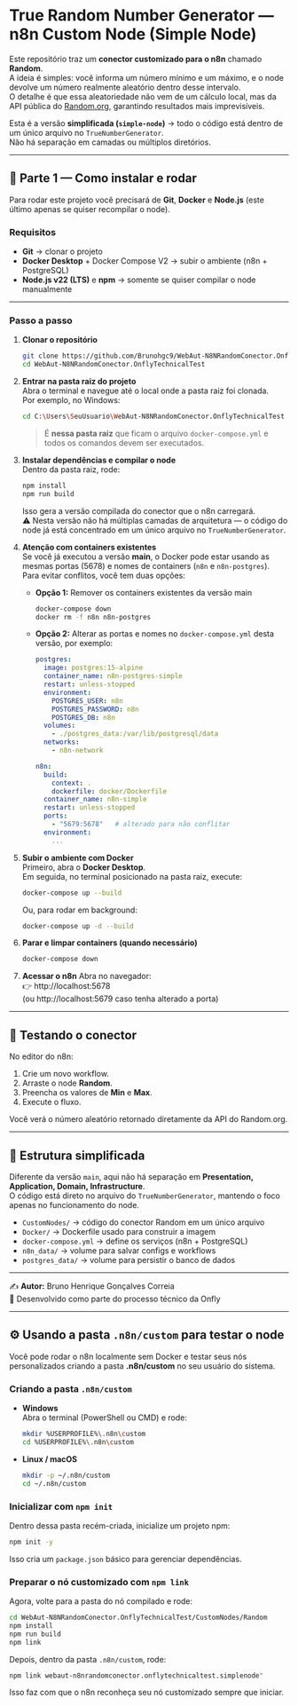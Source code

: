 # True Random Number Generator — n8n Custom Node (Simple Node)

Este repositório traz um **conector customizado para o n8n** chamado **Random**.  
A ideia é simples: você informa um número mínimo e um máximo, e o node devolve um número realmente aleatório dentro desse intervalo.  
O detalhe é que essa aleatoriedade não vem de um cálculo local, mas da API pública do [Random.org](https://www.random.org), garantindo resultados mais imprevisíveis.  

Esta é a versão **simplificada (`simple-node`)** → todo o código está dentro de um único arquivo no `TrueNumberGenerator`.  
Não há separação em camadas ou múltiplos diretórios.  

---

## 🚀 Parte 1 — Como instalar e rodar

Para rodar este projeto você precisará de **Git**, **Docker** e **Node.js** (este último apenas se quiser recompilar o node).  

### Requisitos
- **Git** → clonar o projeto  
- **Docker Desktop** + Docker Compose V2 → subir o ambiente (n8n + PostgreSQL)  
- **Node.js v22 (LTS)** e **npm** → somente se quiser compilar o node manualmente  

---

### Passo a passo

1. **Clonar o repositório**
   ```bash
   git clone https://github.com/Brunohgc9/WebAut-N8NRandomConector.OnflyTechnicalTest.git
   cd WebAut-N8NRandomConector.OnflyTechnicalTest
   ```

2. **Entrar na pasta raiz do projeto**  
   Abra o terminal e navegue até o local onde a pasta raiz foi clonada.  
   Por exemplo, no Windows:
   ```bash
   cd C:\Users\SeuUsuario\WebAut-N8NRandomConector.OnflyTechnicalTest
   ```

   > É **nessa pasta raiz** que ficam o arquivo `docker-compose.yml` e todos os comandos devem ser executados.

3. **Instalar dependências e compilar o node**  
   Dentro da pasta raiz, rode:
   ```bash
   npm install
   npm run build
   ```
   Isso gera a versão compilada do conector que o n8n carregará.  
   ⚠️ Nesta versão não há múltiplas camadas de arquitetura — o código do node já está concentrado em um único arquivo no `TrueNumberGenerator`.

4. **Atenção com containers existentes**  
   Se você já executou a versão **main**, o Docker pode estar usando as mesmas portas (5678) e nomes de containers (`n8n` e `n8n-postgres`).  
   Para evitar conflitos, você tem duas opções:

   - **Opção 1:** Remover os containers existentes da versão main  
     ```bash
     docker-compose down
     docker rm -f n8n n8n-postgres
     ```

   - **Opção 2:** Alterar as portas e nomes no `docker-compose.yml` desta versão, por exemplo:  
     ```yaml
     postgres:
       image: postgres:15-alpine
       container_name: n8n-postgres-simple
       restart: unless-stopped
       environment:
         POSTGRES_USER: n8n
         POSTGRES_PASSWORD: n8n
         POSTGRES_DB: n8n
       volumes:
         - ./postgres_data:/var/lib/postgresql/data
       networks:
         - n8n-network

     n8n:
       build:
         context: .
         dockerfile: docker/Dockerfile
       container_name: n8n-simple
       restart: unless-stopped
       ports:
         - "5679:5678"   # alterado para não conflitar
       environment:
         ...
     ```

5. **Subir o ambiente com Docker**  
   Primeiro, abra o **Docker Desktop**.  
   Em seguida, no terminal posicionado na pasta raiz, execute:
   ```bash
   docker-compose up --build
   ```
   Ou, para rodar em background:
   ```bash
   docker-compose up -d --build
   ```

6. **Parar e limpar containers (quando necessário)**
   ```bash
   docker-compose down
   ```

7. **Acessar o n8n**
   Abra no navegador:  
   👉 http://localhost:5678  
   (ou http://localhost:5679 caso tenha alterado a porta)

---

## 🔎 Testando o conector

No editor do n8n:
1. Crie um novo workflow.  
2. Arraste o node **Random**.  
3. Preencha os valores de **Min** e **Max**.  
4. Execute o fluxo.  

Você verá o número aleatório retornado diretamente da API do Random.org.

---

## 🧩 Estrutura simplificada

Diferente da versão `main`, aqui não há separação em **Presentation, Application, Domain, Infrastructure**.  
O código está direto no arquivo do `TrueNumberGenerator`, mantendo o foco apenas no funcionamento do node.  

- `CustomNodes/` → código do conector Random em um único arquivo  
- `Docker/` → Dockerfile usado para construir a imagem  
- `docker-compose.yml` → define os serviços (n8n + PostgreSQL)  
- `n8n_data/` → volume para salvar configs e workflows  
- `postgres_data/` → volume para persistir o banco de dados  

---

✍️ **Autor:** Bruno Henrique Gonçalves Correia  
📌 Desenvolvido como parte do processo técnico da Onfly


---

## ⚙️ Usando a pasta `.n8n/custom` para testar o node

Você pode rodar o n8n localmente sem Docker e testar seus nós personalizados criando a pasta **.n8n/custom** no seu usuário do sistema.  

### Criando a pasta `.n8n/custom`

- **Windows**  
  Abra o terminal (PowerShell ou CMD) e rode:

  ```bash
  mkdir %USERPROFILE%\.n8n\custom
  cd %USERPROFILE%\.n8n\custom
  ```

- **Linux / macOS**  
  ```bash
  mkdir -p ~/.n8n/custom
  cd ~/.n8n/custom
  ```

### Inicializar com `npm init`

Dentro dessa pasta recém-criada, inicialize um projeto npm:

```bash
npm init -y
```

Isso cria um `package.json` básico para gerenciar dependências.

### Preparar o nó customizado com `npm link`

Agora, volte para a pasta do nó compilado e rode:

```bash
cd WebAut-N8NRandomConector.OnflyTechnicalTest/CustomNodes/Random
npm install
npm run build
npm link
```

Depois, dentro da pasta `.n8n/custom`, rode:

```bash
npm link webaut-n8nrandomconector.onflytechnicaltest.simplenode"
```

Isso faz com que o n8n reconheça seu nó customizado sempre que iniciar.
